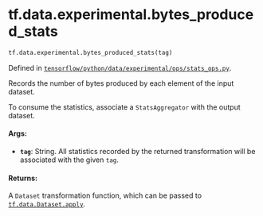 <div itemscope itemtype="http://developers.google.com/ReferenceObject">
<meta itemprop="name" content="tf.data.experimental.bytes_produced_stats" />
<meta itemprop="path" content="Stable" />
</div>

# tf.data.experimental.bytes_produced_stats

``` python
tf.data.experimental.bytes_produced_stats(tag)
```



Defined in [`tensorflow/python/data/experimental/ops/stats_ops.py`](/code/stable/tensorflow/python/data/experimental/ops/stats_ops.py).

Records the number of bytes produced by each element of the input dataset.

To consume the statistics, associate a `StatsAggregator` with the output
dataset.

#### Args:

* <b>`tag`</b>: String. All statistics recorded by the returned transformation will
    be associated with the given `tag`.


#### Returns:

A `Dataset` transformation function, which can be passed to
<a href="../../../tf/data/Dataset.md#apply"><code>tf.data.Dataset.apply</code></a>.